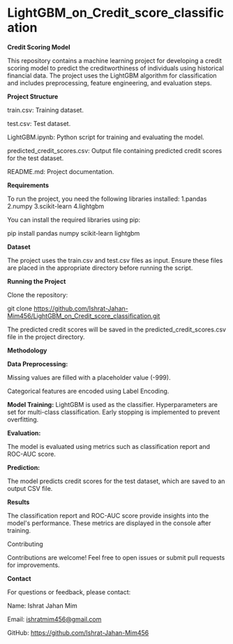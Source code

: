 # LightGBM_on_Credit_score_classification
**Credit Scoring Model**

This repository contains a machine learning project for developing a credit scoring model to predict the creditworthiness of individuals using historical financial data. The project uses the LightGBM algorithm for classification and includes preprocessing, feature engineering, and evaluation steps.

**Project Structure**

train.csv: Training dataset.

test.csv: Test dataset.

LightGBM.ipynb: Python script for training and evaluating the model.

predicted_credit_scores.csv: Output file containing predicted credit scores for the test dataset.

README.md: Project documentation.

**Requirements**

To run the project, you need the following libraries installed:
1.pandas
2.numpy
3.scikit-learn
4.lightgbm

You can install the required libraries using pip:

pip install pandas numpy scikit-learn lightgbm

**Dataset**

The project uses the train.csv and test.csv files as input. Ensure these files are placed in the appropriate directory before running the script.

**Running the Project**

Clone the repository:

git clone https://github.com/Ishrat-Jahan-Mim456/LightGBM_on_Credit_score_classification.git


The predicted credit scores will be saved in the predicted_credit_scores.csv file in the project directory.

**Methodology**

**Data Preprocessing:**

Missing values are filled with a placeholder value (-999).

Categorical features are encoded using Label Encoding.

**Model Training:**
LightGBM is used as the classifier.
Hyperparameters are set for multi-class classification.
Early stopping is implemented to prevent overfitting.

**Evaluation:**

The model is evaluated using metrics such as classification report and ROC-AUC score.

**Prediction:**

The model predicts credit scores for the test dataset, which are saved to an output CSV file.

**Results**

The classification report and ROC-AUC score provide insights into the model's performance. These metrics are displayed in the console after training.

Contributing

Contributions are welcome! Feel free to open issues or submit pull requests for improvements.



**Contact**

For questions or feedback, please contact:

Name: Ishrat Jahan Mim

Email: ishratmim456@gmail.com

GitHub: https://github.com/Ishrat-Jahan-Mim456

